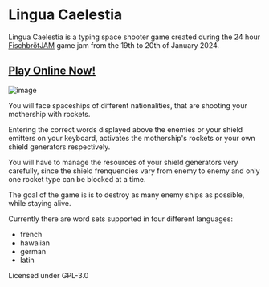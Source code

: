# Lingua Caelestia

Lingua Caelestia is a typing space shooter game created during the 24 hour [FischbrötJAM](https://itch.io/jam/fischbrotjam) game jam from the 19th to 20th of January 2024.

## [Play Online Now!](https://brutenis.net/linguacaelestia)

![image](https://github.com/user-attachments/assets/6984706c-19e6-413a-a882-007b65f6b5a3)


You will face spaceships of different nationalities, that are shooting your mothership with rockets. 

Entering the correct words displayed above the enemies or your shield emitters on your keyboard, activates the mothership's rockets or your own shield generators respectively.

You will have to manage the resources of your shield generators very carefully, since the shield frenquencies vary from enemy to enemy and only one rocket type can be blocked at a time.

The goal of the game is is to destroy as many enemy ships as possible, while staying alive. 

Currently there are word sets supported in four different languages:
- french
- hawaiian
- german
- latin

Licensed under GPL-3.0
